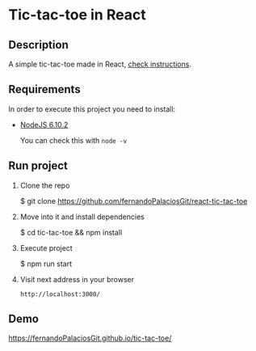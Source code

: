 # Tic-tac-toe in React

## Description

A simple tic-tac-toe made in React, [check instructions](https://facebook.github.io/react/tutorial/tutorial.html).


## Requirements

In order to execute this project you need to install: 

* [NodeJS 6.10.2](https://nodejs.org/en/download/)

  You can check this with `node -v`

<a name="run-project"/>

## Run project

1. Clone the repo

     $ git clone https://github.com/fernandoPalaciosGit/react-tic-tac-toe

2. Move into it and install dependencies

     $ cd tic-tac-toe && npm install

3. Execute project

     $ npm run start

4. Visit next address in your browser

     `http://localhost:3000/`


<a name="demo-project"/>

## Demo

https://fernandoPalaciosGit.github.io/tic-tac-toe/
